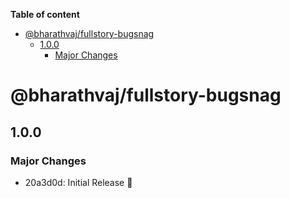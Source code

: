 <!-- START doctoc generated TOC please keep comment here to allow auto update -->
<!-- DON'T EDIT THIS SECTION, INSTEAD RE-RUN doctoc TO UPDATE -->
**Table of content**

- [@bharathvaj/fullstory-bugsnag](#bharathvajfullstory-bugsnag)
  - [1.0.0](#100)
    - [Major Changes](#major-changes)

<!-- END doctoc generated TOC please keep comment here to allow auto update -->

# @bharathvaj/fullstory-bugsnag

## 1.0.0
### Major Changes

- 20a3d0d: Initial Release 🎉
